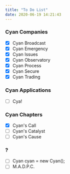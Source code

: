 ```yaml
---
title: "To Do List"
date: 2020-06-19 14:21:43
---
```

### Cyan Companies

- [x] Cyan Broadcast
- [x] Cyan Emergency
- [x] Cyan Issues
- [x] Cyan Observatory
- [x] Cyan Process
- [x] Cyan Secure
- [x] Cyan Trading

### Cyan Applications

- [ ] Cya!

### Cyan Chapters

- [x] Cyan's Call
- [ ] Cyan's Catalyst
- [ ] Cyan's Cause

### ?

- [ ] Cyan cyan = new Cyan();
- [ ] M.A.D.P.C.